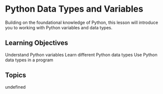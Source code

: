 # Python Data Types and Variables

Building on the foundational knowledge of Python, this lesson will introduce you to working with Python variables and data types.

## Learning Objectives
Understand Python variables
Learn different Python data types
Use Python data types in a program

## Topics
undefined